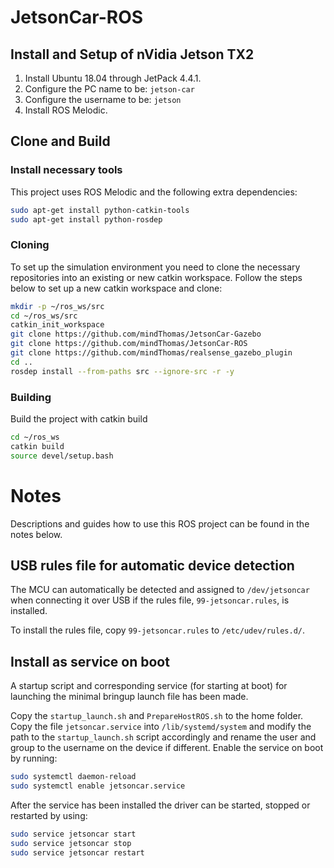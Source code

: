 # JetsonCar-ROS

## Install and Setup of nVidia Jetson TX2
1. Install Ubuntu 18.04 through JetPack 4.4.1.
2. Configure the PC name to be: `jetson-car`
3. Configure the username to be: `jetson`
3. Install ROS Melodic.


## Clone and Build
### Install necessary tools
This project uses ROS Melodic and the following extra dependencies:
```bash
sudo apt-get install python-catkin-tools
sudo apt-get install python-rosdep
```

### Cloning
To set up the simulation environment you need to clone the necessary repositories into an existing or new catkin workspace.
Follow the steps below to set up a new catkin workspace and clone:
```bash
mkdir -p ~/ros_ws/src
cd ~/ros_ws/src
catkin_init_workspace
git clone https://github.com/mindThomas/JetsonCar-Gazebo
git clone https://github.com/mindThomas/JetsonCar-ROS
git clone https://github.com/mindThomas/realsense_gazebo_plugin
cd ..
rosdep install --from-paths src --ignore-src -r -y
```

### Building
Build the project with catkin build
```bash
cd ~/ros_ws
catkin build
source devel/setup.bash
```


# Notes
Descriptions and guides how to use this ROS project can be found in the notes below.

## USB rules file for automatic device detection
The MCU can automatically be detected and assigned to `/dev/jetsoncar` when connecting it over USB if the rules file, `99-jetsoncar.rules`, is installed.

To install the rules file, copy `99-jetsoncar.rules` to `/etc/udev/rules.d/`.


## Install as service on boot
A startup script and corresponding service (for starting at boot) for launching the minimal bringup launch file has been made.

Copy the `startup_launch.sh` and `PrepareHostROS.sh` to the home folder. Copy the file `jetsoncar.service` into `/lib/systemd/system` and modify the path to the `startup_launch.sh` script accordingly and rename the user and group to the username on the device if different. Enable the service on boot by running:
```bash
sudo systemctl daemon-reload
sudo systemctl enable jetsoncar.service
```

After the service has been installed the driver can be started, stopped or restarted by using:
```bash
sudo service jetsoncar start
sudo service jetsoncar stop
sudo service jetsoncar restart
```